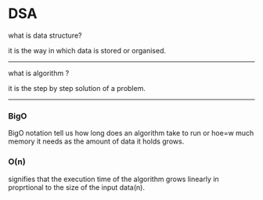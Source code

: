 # DSA

what is data structure?

it is the way in which data is stored or organised.

---

what is algorithm ?

it is the step by step solution of a problem.

---

### BigO
BigO notation tell us how long does an algorithm take to run or hoe=w much memory it needs as the amount of data it holds grows.


### O(n)
signifies that the execution time of the algorithm grows linearly in proprtional to the size of the input data(n).


